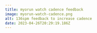 ```yaml
---
title: myorun watch cadence feedback
image: myorun-watch-cadence.png
alt: 136spm feedback to increase cadence
date: 2023-04-26T20:29:19.186Z
---
```

